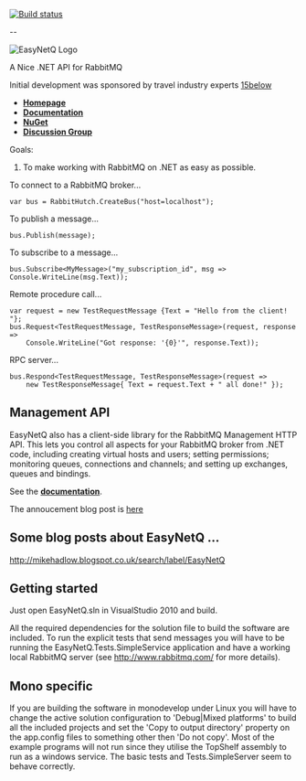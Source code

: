 [![Build status](https://ci.appveyor.com/api/projects/status/s3a158jwtxgwco90?svg=true)](https://ci.appveyor.com/project/EasyNetQ/easynetq-management-client)

--

![EasyNetQ Logo](https://github.com/EasyNetQ/EasyNetQ/wiki/images/logo_design_150.png)

A Nice .NET API for RabbitMQ

Initial development was sponsored by travel industry experts [15below](http://15below.com/)

* **[Homepage](http://easynetq.com)**
* **[Documentation](https://github.com/mikehadlow/EasyNetQ/wiki/Introduction)**
* **[NuGet](http://nuget.org/List/Packages/EasyNetQ)**
* **[Discussion Group](https://groups.google.com/group/easynetq)**

Goals:

1. To make working with RabbitMQ on .NET as easy as possible.

To connect to a RabbitMQ broker...

    var bus = RabbitHutch.CreateBus("host=localhost");

To publish a message...

    bus.Publish(message);

To subscribe to a message...

	bus.Subscribe<MyMessage>("my_subscription_id", msg => Console.WriteLine(msg.Text));

Remote procedure call...

    var request = new TestRequestMessage {Text = "Hello from the client! "};
    bus.Request<TestRequestMessage, TestResponseMessage>(request, response => 
        Console.WriteLine("Got response: '{0}'", response.Text));

RPC server...

    bus.Respond<TestRequestMessage, TestResponseMessage>(request => 
		new TestResponseMessage{ Text = request.Text + " all done!" });
	

## Management API

EasyNetQ also has a client-side library for the RabbitMQ Management HTTP API. This lets you control all aspects for your
RabbitMQ broker from .NET code, including creating virtual hosts and users; setting permissions; monitoring queues, 
connections and channels; and setting up exchanges, queues and bindings. 

See the **[documentation](https://github.com/mikehadlow/EasyNetQ/wiki/Management-API-Introduction)**.

The annoucement blog post is [here](http://mikehadlow.blogspot.co.uk/2012/11/a-c-net-client-proxy-for-rabbitmq.html)

## Some blog posts about EasyNetQ ...

http://mikehadlow.blogspot.co.uk/search/label/EasyNetQ

## Getting started

Just open EasyNetQ.sln in VisualStudio 2010 and build.

All the required dependencies for the solution file to build the software are included. To run the explicit tests that send messages you will have to be running the EasyNetQ.Tests.SimpleService application and have a working local RabbitMQ server (see http://www.rabbitmq.com/ for more details).

## Mono specific

If you are building the software in monodevelop under Linux you will have to change the active solution configuration to 'Debug|Mixed platforms' to build all the included projects and set the 'Copy to output directory' property on  the app.config files to something other then 'Do not copy'. Most of the example programs will not run since they utilise the TopShelf assembly to run as a windows service. The basic tests and Tests.SimpleServer seem to behave correctly.

